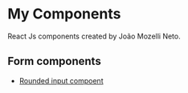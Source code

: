 # My Components

React Js components created by João Mozelli Neto.

## Form components

- [Rounded input compoent](ttps://github.com/mozelli/my-components-react-js/tree/main/src/components/input/RoundedInput)

